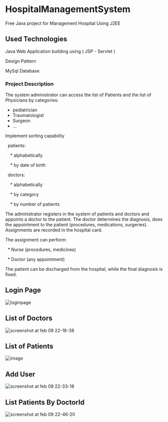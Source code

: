 # HospitalManagementSystem

Free Java project for Management Hospital Using J2EE

## Used Technologies
Java Web Application building using ( JSP - Servlet )

Design Pattern

MySql Database

### Project Description
The system administrator can access the list of Patients and the list of Physicians by categories:
 
 * pediatrician
 
 * Traumatologist
 
 * Surgeon
 
 * ...

Implement sorting capability

  patients:
  
    * alphabetically
    
    * by date of birth
    
  doctors:
  
    * alphabetically
    
    * by category
    
    * by number of patients
    

The administrator registers in the system of patients and doctors and appoints a doctor to the patient. The doctor determines the diagnosis, does the appointment to the patient (procedures, medications, surgeries). Assignments are recorded in the hospital card.

The assignment can perform:

  * Nurse (procedures, medicines)
  
  * Doctor (any appointment)
  

The patient can be discharged from the hospital, while the final diagnosis is fixed.

## Login Page
![loginpage](https://user-images.githubusercontent.com/16304318/36003719-e2f0baac-0d37-11e8-91f7-d0618ca542b2.png)

## List of Doctors
![screenshot at feb 09 22-18-38](https://user-images.githubusercontent.com/16304318/36048280-5b2a3962-0de7-11e8-8ce7-96abc154de1a.png)

## List of Patients
![image](https://user-images.githubusercontent.com/16304318/36049215-b056a74c-0dea-11e8-8fb2-c5ec86677bda.png)

## Add User
![screenshot at feb 09 22-33-18](https://user-images.githubusercontent.com/16304318/36048850-43ac9e5e-0de9-11e8-9aec-9d80e09ace23.png)

## List Patients By DoctorId
![screenshot at feb 09 22-46-20](https://user-images.githubusercontent.com/16304318/36049362-234364ac-0deb-11e8-9c26-11322acd28e6.png)


